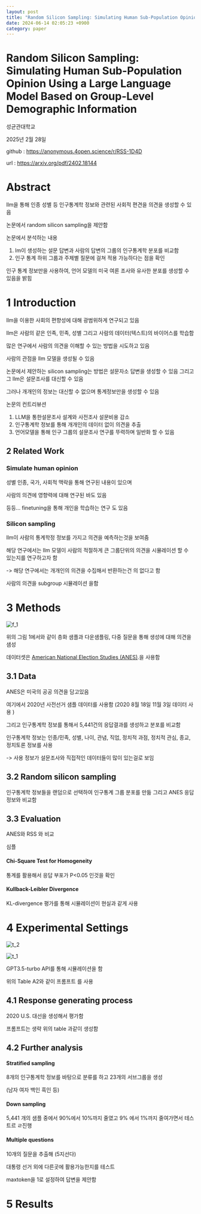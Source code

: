 ```yaml
---
layout: post
title: "Random Silicon Sampling: Simulating Human Sub-Population Opinion Using a Large  Language Model Based on Group-Level Demographic Information"
date: 2024-06-14 02:05:23 +0900
category: paper
---
```


# Random Silicon Sampling: Simulating Human Sub-Population Opinion Using a Large Language Model Based on Group-Level Demographic Information 

성균관대학교 

2025년 2월 28일 

github : https://anonymous.4open.science/r/RSS-1D4D

url : https://arxiv.org/pdf/2402.18144



# Abstract

llm을 통해 인종 성별 등 인구통계학 정보와 관련된 사회적 편견을 의견을 생성할 수 있음 

논문에서 random silicon sampling을 제안함 

논문에서 분석하는 내용 

1. lm이 생성하는 설문 답변과 사람의 답변의 그룹의 인구통계학 분포를 비교함 
2. 인구 통계 하위 그룹과 주제별 질문에 걸쳐 적용 가능하다는 점을 확인



인구 통계 정보만을 사용하여, 언어 모델의 미국 여론 조사와 유사한 분포를 생성할 수 있음을 밝힘 



# 1 Introduction

llm을 이용한 사회의 편향성에 대해 광범위하게 연구되고 있음 

 llm은 사람의 같은 인족, 민족, 성별 그리고 사람의 데이터(텍스트)의 바이어스를 학습함 

많은 연구에서 사람의 의견을 이해할 수 있는 방법을 시도하고 있음 

사람의 관점을 llm 모델을 생성될 수 있음 

논문에서 제안하는 silicon sampling는 방법은 설문자소 답변을 생성할 수 있음 그리고 그 llm은 설문조사를 대신할 수 있음 

그러나 개개인의 정보는 대신할 수 없으며 통계정보만을 생성할 수 있음 



논문의 컨트리뷰션

1. LLM을 통한설문조사 설계와 사전조사 설문비용 감소
2. 인구통계학 정보를 통해 개개인의 데이터 없이 의견을 추출
3. 언어모델을 통해 인구 그룹의 설문조사 연구를 뚜력하며 일반화 할 수 있음 

## 2 Related Work

### Simulate human opinion

성별 인종, 국가, 사회적 맥락을 통해 연구된 내용이 있으며 

사람의 의견에 영향력에 대해 연구된 바도 있음 

등등... finetuning을 통해 개인을 학습하는 연구 도 있음

### Silicon sampling

llm이 사람의 통계학정 정보를 가지고 의견을 예측하는것을 보여줌 

 해당 연구에서는 llm 모델이 사람의 적절하게 큰 그룹단위의 의견을 시뮬레이션 할 수 있는지를 연구하고자 함 

-> 해당 연구에서는 개개인의 의견을 수집해서 반환하는건 의 없다고 함 

사람의 의견을 subgroup  시뮬레이션 을함 

# 3 Methods 

![f_1](F:\code\whtngus.github.io\img\2024\Random_Silicon_Sampling_Simulating_Human_Sub-Population_Opinion_Using_a_Large_Language_Model_Based_on_Group-Level_Demographic_Information\f_1.PNG)

위의 그림 1에서와 같이  층화 샘플과 다운샘플링, 다중 질문을 통해 생성에 대해 의견을 샘성

데이터셋은  [American National Election Studies (ANES)](https://electionstudies.org/data-center/).을 사용함

## 3.1 Data

ANES은 미국의 공공 의견을 담고있음 

여기에서 2020년 사전선거 샘플 데이터를 사용함  (2020 8월 18일 11월 3일 데이터 사용 )

그리고 인구통계학 정보를 통해서 5,441건의 응답결과를 생성하고 분포를 비교함 

인구통계학 정보는 인종/민족, 성별, 나이, 관념, 직업,  정치적 과점, 정치적 관심, 종교, 정치토론 정보를 사용 

-> 사용 정보가 설문조사와 직접적인 데이터들이 많이 있는걸로 보임 

## 3.2 Random silicon sampling

인구통계학 정보들을 랜덤으로 선택하여 인구통계 그룹 분포를 만듦 그리고 ANES 응답 정보와 비교함 

## 3.3 Evaluation

ANES와 RSS 와 비교 

심플

#### Chi-Square Test for Homogeneity

통계를 활용해서 응답 부포가 P<0.05 인것을 확인 

#### Kullback-Leibler Divergence

KL-divergence 평가를 통해 시뮬레이션이 현실과 같게 사용 

# 4 Experimental Settings

![t_2](F:\code\whtngus.github.io\img\2024\Random_Silicon_Sampling_Simulating_Human_Sub-Population_Opinion_Using_a_Large_Language_Model_Based_on_Group-Level_Demographic_Information\t_2.PNG)

![t_1](F:\code\whtngus.github.io\img\2024\Random_Silicon_Sampling_Simulating_Human_Sub-Population_Opinion_Using_a_Large_Language_Model_Based_on_Group-Level_Demographic_Information\t_1.PNG)

GPT3.5-turbo API를 통해 시뮬레이션을 함 

위의 Table A2와 같이 프롬프트 를 사용 

## 4.1 Response generating process

2020 U.S. 대선을 생성해서 평가함 

프롬프트는 생략   위의 table 과같이 생성함 

## 4.2 Further analysis

#### Stratified sampling

8개의 인구통계학 정보를 바탕으로 분류를 하고 23개의 서브그룹을 생성 

(남자 여자 백인 흑인 등)

#### Down sampling

5,441 개의 샘플 중에서 90%에서 10%까지 줄였고 9% 에서 1%까지 줄여가면서 테스트르 ㄹ진행 

#### Multiple questions

10개의 질문을 추출해 (5지선다)

대통령 선거 외에 다른곳에 활용가능한지를 테스트 

maxtoken을 1로 설정하여 답변을 제안함 

# 5 Results









